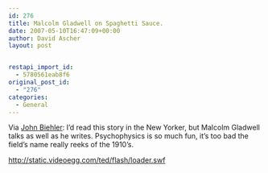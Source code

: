 ```yaml
---
id: 276
title: Malcolm Gladwell on Spaghetti Sauce.
date: 2007-05-10T16:47:09+00:00
author: David Ascher
layout: post


restapi_import_id:
  - 5780561eab8f6
original_post_id:
  - "276"
categories:
  - General
---
```

Via [John Biehler](http://johnbiehler.com/2007/04/29/what-we-can-learn-from-spaghetti-sauce/): I&#8217;d read this story in the New Yorker, but Malcolm Gladwell talks as well as he writes. Psychophysics is so much fun, it&#8217;s too bad the field&#8217;s name really reeks of the 1910&#8217;s.  
<!--cut and paste-->

<http://static.videoegg.com/ted/flash/loader.swf>